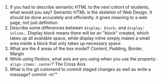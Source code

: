 1. If you had to describe semantic HTML to the next cohort of students, what would you say?
Semantic HTML is the skeleton of Web Design. It should be done accurately and efficiently. it gives meaning to a web page, not just definition
2. Describe some differences between ```display: block;``` and ```display: inline;```.
Display block means there will be an "block" created, which takes up all available space, while display inline simply makes a small area inside a block that only takes up necessary space  
3. What are the 4 areas of the box model?
Content, Padding, Border, Margin
4. While using flexbox, what axis are you using when you use the property: ```align-items: center```?
The Cross Axis
5. What is the git command to commit staged changes as well as write a message?
commit -m""
